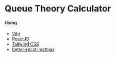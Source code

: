 # Queue Theory Calculator

#### Using

- [Vite](https://vitejs.dev)
- [ReactJS](https://reactjs.org/)
- [Tailwind CSS](https://https://tailwindcss.com/)
- [better-react-mathjax](https://github.com/fast-reflexes/better-react-mathjax)

